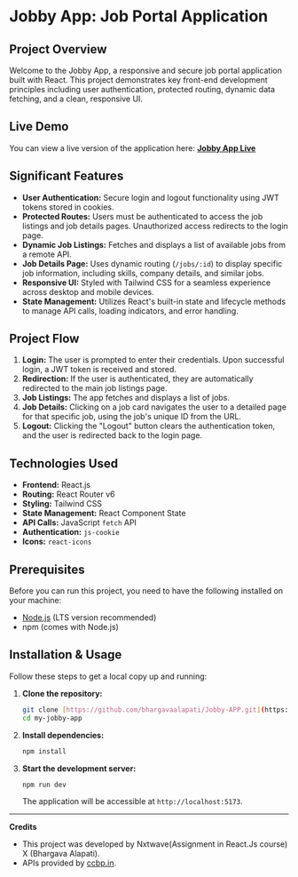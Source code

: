 # Jobby App: Job Portal Application

## Project Overview

Welcome to the Jobby App, a responsive and secure job portal application built with React. This project demonstrates key front-end development principles including user authentication, protected routing, dynamic data fetching, and a clean, responsive UI.

## Live Demo

You can view a live version of the application here:
[**Jobby App Live**](<YOUR_LIVE_DEMO_URL_HERE>)

## Significant Features

* **User Authentication:** Secure login and logout functionality using JWT tokens stored in cookies.
* **Protected Routes:** Users must be authenticated to access the job listings and job details pages. Unauthorized access redirects to the login page.
* **Dynamic Job Listings:** Fetches and displays a list of available jobs from a remote API.
* **Job Details Page:** Uses dynamic routing (`/jobs/:id`) to display specific job information, including skills, company details, and similar jobs.
* **Responsive UI:** Styled with Tailwind CSS for a seamless experience across desktop and mobile devices.
* **State Management:** Utilizes React's built-in state and lifecycle methods to manage API calls, loading indicators, and error handling.

## Project Flow

1.  **Login:** The user is prompted to enter their credentials. Upon successful login, a JWT token is received and stored.
2.  **Redirection:** If the user is authenticated, they are automatically redirected to the main job listings page.
3.  **Job Listings:** The app fetches and displays a list of jobs.
4.  **Job Details:** Clicking on a job card navigates the user to a detailed page for that specific job, using the job's unique ID from the URL.
5.  **Logout:** Clicking the "Logout" button clears the authentication token, and the user is redirected back to the login page.

## Technologies Used

* **Frontend:** React.js
* **Routing:** React Router v6
* **Styling:** Tailwind CSS
* **State Management:** React Component State
* **API Calls:** JavaScript `fetch` API
* **Authentication:** `js-cookie`
* **Icons:** `react-icons`

## Prerequisites

Before you can run this project, you need to have the following installed on your machine:

* [Node.js](https://nodejs.org/) (LTS version recommended)
* npm (comes with Node.js)

## Installation & Usage

Follow these steps to get a local copy up and running:

1.  **Clone the repository:**
    ```bash
    git clone [https://github.com/bhargavaalapati/Jobby-APP.git](https://github.com/bhargavaalapati/Jobby-APP.git)
    cd my-jobby-app
    ```
2.  **Install dependencies:**
    ```bash
    npm install
    ```
3.  **Start the development server:**
    ```bash
    npm run dev
    ```
    The application will be accessible at `http://localhost:5173`.

---

**Credits**
* This project was developed by Nxtwave(Assignment in React.Js course) X (Bhargava Alapati).
* APIs provided by [ccbp.in](https://apis.ccbp.in/).
